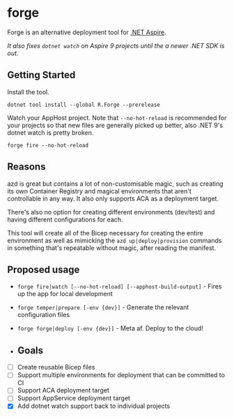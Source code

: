 # forge
Forge is an alternative deployment tool for [.NET Aspire](https://learn.microsoft.com/en-us/dotnet/aspire/get-started/aspire-overview).

_It also fixes `dotnet watch` on Aspire 9 projects until the a newer .NET SDK is out._

## Getting Started

Install the tool.
```
dotnet tool install --global R.Forge --prerelease
```

Watch your AppHost project. Note that `--no-hot-reload` is recommended for your projects so that new files
are generally picked up better, also .NET 9's dotnet watch is pretty broken.
```
forge fire --no-hot-reload
```

## Reasons

azd is great but contains a lot of non-customisable magic, such as creating its own Container Registry and magical environments that aren't controllable in any way. It also only supports ACA as a deployment target.

There's also no option for creating different environments (dev/test) and having different configurations for each.

This tool will create all of the Bicep necessary for creating the entire environment as well as mimicking the `azd up|deploy|provision` commands in something that's repeatable without magic, after reading the manifest.

## Proposed usage

- `forge fire|watch [--no-hot-reload] [--apphost-build-output]` - Fires up the app for local development
- `forge temper|prepare [-env {dev}]` - Generate the relevant configuration files
- `forge forge|deploy [-env {dev}]` - Meta af. Deploy to the cloud!

- ## Goals

- [ ] Create reusable Bicep files
- [ ] Support multiple environments for deployment that can be committed to CI
- [ ] Support ACA deployment target
- [ ] Support AppService deployment target
- [x] Add dotnet watch support back to individual projects
